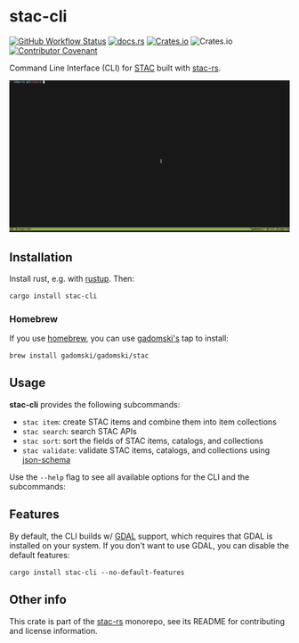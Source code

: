 # stac-cli

[![GitHub Workflow Status](https://img.shields.io/github/actions/workflow/status/stac-utils/stac-rs/ci.yml?branch=main&style=for-the-badge)](https://github.com/stac-utils/stac-rs/actions/workflows/ci.yml)
[![docs.rs](https://img.shields.io/docsrs/stac-cli?style=for-the-badge)](https://docs.rs/stac-cli/latest/stac_cli/)
[![Crates.io](https://img.shields.io/crates/v/stac-cli?style=for-the-badge)](https://crates.io/crates/stac-cli)
![Crates.io](https://img.shields.io/crates/l/stac-cli?style=for-the-badge)
[![Contributor Covenant](https://img.shields.io/badge/Contributor%20Covenant-2.1-4baaaa.svg?style=for-the-badge)](./CODE_OF_CONDUCT)

Command Line Interface (CLI) for [STAC](https://stacspec.org/) built with [stac-rs](https://github.com/stac-utils/stac-rs).

![stac-cli gif](./img/stac-cli.gif)

## Installation

Install rust, e.g. with [rustup](https://rustup.rs/).
Then:

```sh
cargo install stac-cli
```

### Homebrew

If you use [homebrew](https://brew.sh/), you can use [gadomski's](https://github.com/gadomski/) tap to install:

```shell
brew install gadomski/gadomski/stac
```

## Usage

**stac-cli** provides the following subcommands:

- `stac item`: create STAC items and combine them into item collections
- `stac search`: search STAC APIs
- `stac sort`: sort the fields of STAC items, catalogs, and collections
- `stac validate`: validate STAC items, catalogs, and collections using [json-schema](https://json-schema.org/)

Use the `--help` flag to see all available options for the CLI and the subcommands:

## Features

By default, the CLI builds w/ [GDAL](https://gdal.org) support, which requires that GDAL is installed on your system.
If you don't want to use GDAL, you can disable the default features:

```shell
cargo install stac-cli --no-default-features
```

## Other info

This crate is part of the [stac-rs](https://github.com/stac-utils/stac-rs) monorepo, see its README for contributing and license information.
